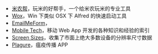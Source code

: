 ---
---

* [米农帮](http://www.minongbang.com/)，玩米的好帮手，一个给米农玩米的专业工具
* [Wox](https://www.getwox.com/)，Win 下类似 OSX 下 Alfred 的快速启动工具
* [EmailMeForm](https://www.emailmeform.com/)，
* [Mobile Tech](https://github.com/jtyjty99999/mobileTech)，移动 Web App 开发的各种知识和经验的索引
* [Screen Sizes](http://screensiz.es/)，收集了市面上绝大多数设备的分辨率尺寸数据
* [Plagure](http://plague.io/)，瘟疫传播 APP
